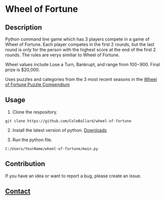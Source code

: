 # Wheel of Fortune

## Description

Python command line game which has 3 players compete in a game of Wheel of Fortune. Each player competes in the first 2 rounds, but the last round is only for the person with the highest score at the end of the first 2 rounds. The rules are verys similiar to Wheel of Fortune.

Wheel values include Lose a Turn, Bankrupt, and range from $100-$900. Final prize is $20,000.

Uses puzzles and categories from the 3 most recent seasons in the [Wheel of Fortune Puzzle Compendium](https://sites.google.com/site/wheeloffortunepuzzlecompendium/home/compendium)

## Usage

1. Clone the respository.
```shell
git clone https://github.com/ColeBallard/wheel-of-fortune
```

2. Install the latest version of python.
[Downloads](https://www.python.org/downloads/)

3. Run the python file.
```shell
C:/Users/YourName/wheel-of-fortune/main.py
```

## Contribution
If you have an idea or want to report a bug, please create an issue.

## **[Contact](https://github.com/ColeBallard/coleballard.github.io/blob/main/README.md)**
